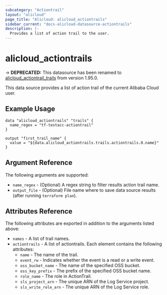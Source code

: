 ```yaml
---
subcategory: "Actiontrail"
layout: "alicloud"
page_title: "Alicloud: alicloud_actiontrails"
sidebar_current: "docs-alicloud-datasource-actiontrails"
description: |-
  Provides a list of action trail to the user.
---
```


# alicloud\_actiontrails

-> **DEPRECATED:**  This datasource has been renamed to [alicloud_actiontrail_trails](https://www.terraform.io/docs/providers/alicloud/d/actiontrail_trails) from version 1.95.0.

This data source provides a list of action trail of the current Alibaba Cloud user.

## Example Usage

```
data "alicloud_actiontrails" "trails" {
  name_regex = "tf-testacc-actiontrail"
}

output "first_trail_name" {
  value = "${data.alicloud_actiontrails.trails.actiontrails.0.name}"
}
```

## Argument Reference

The following arguments are supported:

* `name_regex` - (Optional) A regex string to filter results action trail name.
* `output_file` - (Optional) File name where to save data source results (after running `terraform plan`).

## Attributes Reference

The following attributes are exported in addition to the arguments listed above:

* `names` - A list of trail names.
* `actiontrails` - A list of actiontrails. Each element contains the following attributes:
  * `name` - The name of the trail.
  * `event_rw` - Indicates whether the event is a read or a write event.
  * `oss_bucket_name` - The name of the specified OSS bucket.
  * `oss_key_prefix` - The prefix of the specified OSS bucket name.
  * `role_name` - The role in ActionTrail.
  * `sls_project_arn` - The unique ARN of the Log Service project.
  * `sls_write_role_arn` - The unique ARN of the Log Service role.
